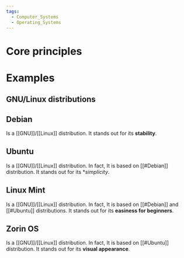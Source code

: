 ```yaml
---
tags:
  - Computer_Systems
  - Operating_Systems
---
```

# Core principles
# Examples
## GNU/Linux distributions
## Debian
Is a [[GNU]]/[[Linux]] distribution. It stands out for its **stability**.
## Ubuntu
Is a [[GNU]]/[[Linux]] distribution. In fact, It is based on [[#Debian]] distribution. It stands out for its **simplicity*.
## Linux Mint
Is a [[GNU]]/[[Linux]] distribution. In fact, It is based on [[#Debian]] and [[#Ubuntu]] distributions. It stands out for its **easiness for beginners**.
## Zorin OS
Is a [[GNU]]/[[Linux]] distribution. In fact, It is based on [[#Ubuntu]] distribution. It stands out for its **visual appearance**.
